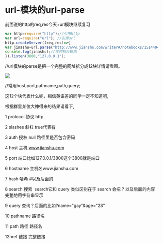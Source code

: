 # url-模块的url-parse

前面说的http的req,res今天+url模块继续复习

```node.js
var http=require("http");//引用http
var url=require("url"); //引用url
http.createServer((req,res)=>{
var jinashu=url.parse("http://www.jianshu.com/writer#/notebooks/15144949/notes/15524193/preview",true);//默认为false是返回字符串,true是返回对象,
console.log(jinashu);//在控制台输出
}).listen(3800,"127.0.0.1");
```

//url模块的parse是把一个完整的网址拆分成12块详情请看图。

![](http://upload-images.jianshu.io/upload_images/7265016-ae2a0aed0906ba0e.png?imageMogr2/auto-orient/strip%7CimageView2/2/w/1240#alt=QQ%E5%9B%BE%E7%89%8720170807231439.png)

//常用host,port,pathname,path,query;

这12个块代表什么呢，相信英语差的同学一定不知道吧,

根据群里某位大神得来的结果请看下,

1 protocol 协议 http

2 slashes 斜杠 true代表有

3 auth 授权 null 路径里是否包含密码

4 host 主机 www.jianshu.com

5 port 端口比如127.0.0.1/3800这个3800就是端口

6 hostname 主机名www.jianshu.com

7 hash 哈希 #以及后面的

8 search 搜索  search它和 query 类似区别在于 search 会把 ? 以及后面的内容完整地用字符串显示

9 query 查询？后面的比如?name="gay"&age="28"

10 pathname 路径名

11 path 路径 路径名

12href 链接 完整链接
